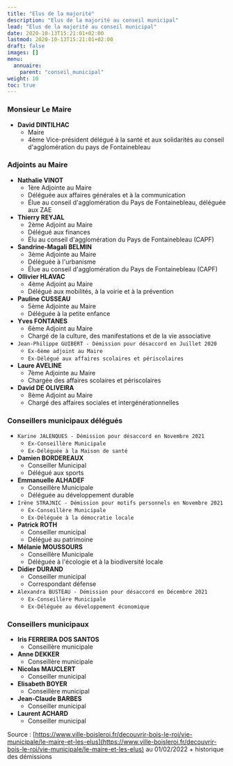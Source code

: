 ```yaml
---
title: "Elus de la majorité"
description: "Elus de la majorité au conseil municipal"
lead: "Elus de la majorité au conseil municipal"
date: 2020-10-13T15:21:01+02:00
lastmod: 2020-10-13T15:21:01+02:00
draft: false
images: []
menu:
  annuaire:
    parent: "conseil_municipal"
weight: 10
toc: true
---
```


### Monsieur Le Maire
- **David DINTILHAC**
  - Maire
  - 4ème Vice-président délégué à la santé et aux solidarités au conseil d'agglomération du pays de Fontainebleau

### Adjoints au Maire
- **Nathalie VINOT**
  - 1ère Adjointe au Maire
  - Déléguée aux affaires générales et à la communication
  - Élue au conseil d'agglomération du Pays de Fontainebleau, déléguée aux ZAE
- **Thierry REYJAL**
  - 2ème Adjoint au Maire
  - Délégué aux finances
  - Élu au conseil d'agglomération du Pays de Fontainebleau (CAPF)
- **Sandrine-Magali BELMIN**
  - 3ème Adjointe au Maire
  - Déléguée à l'urbanisme
  - Élue au conseil d'agglomération du Pays de Fontainebleau (CAPF)
- **Ollivier HLAVAC**
  - 4ème Adjoint au Maire
  - Délégué aux mobilités, à la voirie et à la prévention
- **Pauline CUSSEAU**
  - 5ème Adjointe au Maire
  - Déléguée à la petite enfance
- **Yves FONTANES**
  - 6ème Adjoint au Maire
  - Chargé de la culture, des manifestations et de la vie associative
- `Jean-Philippe GUIBERT - Démission pour désaccord en Juillet 2020`
  - `Ex-6ème adjoint au Maire`
  - `Ex-Délégué aux affaires scolaires et périscolaires`
- **Laure AVELINE**
  - 7ème Adjointe au Maire
  - Chargée des affaires scolaires et périscolaires
- **David DE OLIVEIRA**
  - 8ème Adjoint au Maire
  - Chargé des affaires sociales et intergénérationnelles

### Conseillers municipaux délégués
- `Karine JALENQUES - Démission pour désaccord en Novembre 2021`
  - `Ex-Conseillère Municipale`
  - `Ex-Déléguée à la Maison de santé`
- **Damien BORDEREAUX**
  - Conseiller Municipal
  - Délégué aux sports
- **Emmanuelle ALHADEF**
  - Conseillère Municipale
  - Déléguée au développement durable
- `Irène STRAJNIC - Démission pour motifs personnels en Novembre 2021`
  - `Ex-Conseillère Municipale`
  - `Ex-Déléguée à la démocratie locale`
- **Patrick ROTH**
  - Conseiller municipal
  - Délégué au patrimoine
- **Mélanie MOUSSOURS**
  - Conseillère Municipale
  - Déléguée à l'écologie et à la biodiversité locale
- **Didier DURAND**
  - Conseiller municipal
  - Correspondant défense
- `Alexandra BUSTEAU - Démission pour désaccord en Décembre 2021`
  - `Ex-Conseillère Municipale`
  - `Ex-Déléguée au développement économique`

### Conseillers municipaux
- **Iris FERREIRA DOS SANTOS**
  - Conseillère municipale
- **Anne DEKKER**
  - Conseillère municipale
- **Nicolas MAUCLERT**
  - Conseiller municipal
- **Elisabeth BOYER**
  - Conseillère municipal
- **Jean-Claude BARBES**
  - Conseiller municipal
- **Laurent ACHARD**
  - Conseiller municipal

Source : [https://www.ville-boisleroi.fr/decouvrir-bois-le-roi/vie-municipale/le-maire-et-les-elus](https://www.ville-boisleroi.fr/decouvrir-bois-le-roi/vie-municipale/le-maire-et-les-elus) au 01/02/2022 + historique des démissions